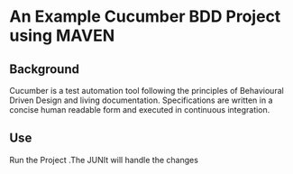 # An Example  Cucumber BDD Project using MAVEN

## Background

Cucumber is a test automation tool following the principles of Behavioural Driven Design and living documentation. Specifications are written in a concise human readable form and executed in continuous integration. 

## Use

Run the Project .The JUNIt will handle the changes

